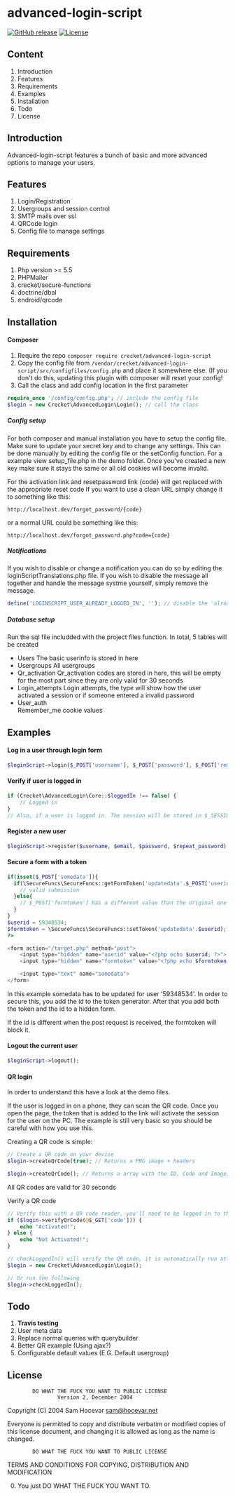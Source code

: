 # advanced-login-script

[![GitHub release](https://img.shields.io/github/release/crecket/advanced-login-script.svg)](https://github.com/Crecket/advanced-login-script/)
[![License](https://poser.pugx.org/crecket/advanced-login-script/license)](https://packagist.org/packages/crecket/advanced-login-script)
## Content
1. Introduction
2. Features
3. Requirements
4. Examples
5. Installation
6. Todo
7. License

## Introduction
Advanced-login-script features a bunch of basic and more advanced options to manage your users.

## Features
1. Login/Registration
2. Usergroups and session control
3. SMTP mails over ssl
4. QRCode login
5. Config file to manage settings

## Requirements
1. Php version >= 5.5
2. PHPMailer 
3. crecket/secure-functions
3. doctrine/dbal
4. endroid/qrcode


## Installation
#### Composer
1. Require the repo ```composer require crecket/advanced-login-script```
2. Copy the config file from `/vendor/crecket/advanced-login-script/src/configfiles/config.php` and place it somewhere else. (If you don't do this, updating this plugin with composer will reset your config!
3. Call the class and add config location in the first parameter
```PHP
require_once '/config/config.php'; // include the config file
$login = new Crecket\AdvancedLogin\Login(); // call the class
```

##### Config setup

For both composer and manual installation you have to setup the config file. Make sure to update your secret key and to change any settings. This can be done manually by editing the config file or the setConfig function. For a example view setup_file.php in the demo folder. Once you've created a new key make sure it stays the same or all old cookies will become invalid.

For the activation link and resetpassword link {code} will get replaced with the appropriate reset code
If you want to use a clean URL simply change it to something like this:

`http://localhost.dev/forgot_password/{code}`

or a normal URL could be something like this:

`http://localhost.dev/forgot_password.php?code={code}`

##### Notifications

If you wish to disable or change a notification you can do so by editing the loginScriptTranslations.php file. 
If you wish to disable the message all together and handle the message systme yourself, simply remove the message.

```PHP
define('LOGINSCRIPT_USER_ALREADY_LOGGED_IN', ''); // disable the 'already logged in message' like this
```

##### Database setup

Run the sql file includded with the project files function. In total, 5 tables will be created
- Users
The basic userinfo is stored in here
- Usergroups
All usergroups
- Qr_activation
Qr_activation codes are stored in here, this will be empty for the most part since they are only valid for 30 seconds
- Login_attempts
Login attempts, the type will show how the user activated a session or if someone entered a invalid password
- User_auth  
Remember_me cookie values

## Examples

#### Log in a user through login form
```PHP
$loginScript->login($_POST['username'], $_POST['password'], $_POST['remember_me']);
```

#### Verify if user is logged in

```PHP
if (Crecket\AdvancedLogin\Core::$loggedIn !== false) {
    // Logged in
}
// Also, if a user is logged in. The session will be stored in $_SESSION['currentuser']
```

#### Register a new user
```PHP
$loginScript->register($username, $email, $password, $repeat_password);
```

#### Secure a form with a token
```PHP
if(isset($_POST['somedata']){
  if(\SecureFuncs\SecureFuncs::getFormToken('updatedata'.$_POST['userid'], $_POST['formtoken'])){
    // valid submission
  }else{
    // $_POST['formtoken'] has a different value than the original one that was sent with the form data
  }
}
$userid = 59348534;
$formtoken = \SecureFuncs\SecureFuncs::setToken('updatedata'.$userid);
?>

<form action="/target.php" method="post">
	<input type="hidden" name="userid" value="<?php echo $userid; ?>">
	<input type="hidden" name="formtoken" value="<?php echo $formtoken; ?>">

	<input type="text" name="somedata">
</form>
```
In this example somedata has to be updated for user '59348534'. In order to secure this, you add the id to the token generator. After that you add both the token and the id to a hidden form.

If the id is different when the post request is received, the formtoken will block it.

#### Logout the current user
```PHP
$loginScript->logout();
```

#### QR login
In order to understand this have a look at the demo files. 

If the user is logged in on a phone, they can scan the QR code. Once you open the page, the token that is added to the link will activate the session for the user on the PC. The example is still very basic so you should be careful with how you use this.

Creating a QR code is simple:
```PHP
// Create a QR code on your device
$login->createQrCode(true); // Returns a PNG image + headers

$login->createQrCode(); // Returns a array with the ID, Code and Image, you'll need to generate the QR code yourself
```
All QR codes are valid for 30 seconds

Verify a QR code
```PHP
// Verify this with a QR code reader, you'll need to be logged in to the website in order to activate the code
if ($login->verifyQrCode(@$_GET['code'])) {
    echo "Activated!";
} else {
    echo "Not Activated!";
}
```

```PHP
// checkLoggedIn() will verify the QR code, it is automatically run atleast once when you create the Login class
$login = new Crecket\AdvancedLogin\Login();

// Or run the following 
$login->checkLoggedIn();
```

## Todo
1. **Travis testing**
2. User meta data
3. Replace normal queries with querybuilder
4. Better QR example (Using ajax?)
5. Configurable default values (E.G. Default usergroup)


## License
            DO WHAT THE FUCK YOU WANT TO PUBLIC LICENSE
                    Version 2, December 2004

 Copyright (C) 2004 Sam Hocevar <sam@hocevar.net>

 Everyone is permitted to copy and distribute verbatim or modified
 copies of this license document, and changing it is allowed as long
 as the name is changed.

            DO WHAT THE FUCK YOU WANT TO PUBLIC LICENSE
   TERMS AND CONDITIONS FOR COPYING, DISTRIBUTION AND MODIFICATION

  0. You just DO WHAT THE FUCK YOU WANT TO.

